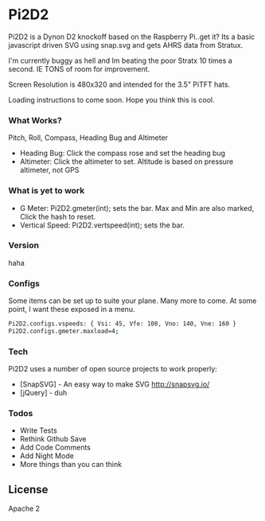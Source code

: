 # Pi2D2

Pi2D2 is a Dynon D2 knockoff based on the Raspberry Pi..get it?
Its a basic javascript driven SVG using snap.svg and gets AHRS data from Stratux.

I'm currently buggy as hell and Im beating the poor Stratx 10 times a second. IE TONS of room for improvement.

Screen Resolution is 480x320 and intended for the 3.5" PiTFT hats.
 
Loading instructions to come soon.
Hope you think this is cool.

### What Works?
Pitch, Roll, Compass, Heading Bug and Altimeter
* Heading Bug: Click the compass rose and set the heading bug
* Altimeter: Click the altimeter to set. Altitude is based on pressure altimeter, not GPS

### What is yet to work
* G Meter: Pi2D2.gmeter(int); sets the bar. Max and Min are also marked, Click the hash to reset.
* Vertical Speed: Pi2D2.vertspeed(int); sets the bar.

### Version
haha

### Configs

Some items can be set up to suite your plane. Many more to come.
At some point, I want these exposed in a menu.

```sh
Pi2D2.configs.vspeeds: { Vsi: 45, Vfe: 100, Vno: 140, Vne: 160 }
Pi2D2.configs.gmeter.maxload=4;
```

### Tech

Pi2D2 uses a number of open source projects to work properly:

* [SnapSVG] - An easy way to make SVG http://snapsvg.io/
* [jQuery] - duh



### Todos

 - Write Tests
 - Rethink Github Save
 - Add Code Comments
 - Add Night Mode
 - More things than you can think

License
----

Apache 2



